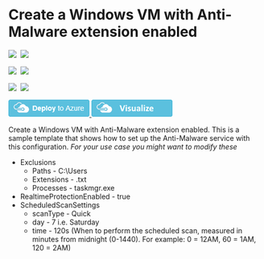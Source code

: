 # Create a Windows VM with Anti-Malware extension enabled

<IMG SRC="https://azurequickstartsservice.blob.core.windows.net/badges/anti-malware-extension-windows-vm/PublicLastTestDate.svg" />&nbsp;
<IMG SRC="https://azurequickstartsservice.blob.core.windows.net/badges/anti-malware-extension-windows-vm/PublicDeployment.svg" />&nbsp;

<IMG SRC="https://azurequickstartsservice.blob.core.windows.net/badges/anti-malware-extension-windows-vm/FairfaxLastTestDate.svg" />&nbsp;
<IMG SRC="https://azurequickstartsservice.blob.core.windows.net/badges/anti-malware-extension-windows-vm/FairfaxDeployment.svg" />&nbsp;

<IMG SRC="https://azurequickstartsservice.blob.core.windows.net/badges/anti-malware-extension-windows-vm/BestPracticeResult.svg" />&nbsp;
<IMG SRC="https://azurequickstartsservice.blob.core.windows.net/badges/anti-malware-extension-windows-vm/CredScanResult.svg" />&nbsp;

<a href="https://portal.azure.com/#create/Microsoft.Template/uri/https%3A%2F%2Fraw.githubusercontent.com%2FAzure%2Fazure-quickstart-templates%2Fmaster%2Fanti-malware-extension-windows-vm%2Fazuredeploy.json" target="_blank">
    <img src="https://raw.githubusercontent.com/Azure/azure-quickstart-templates/master/1-CONTRIBUTION-GUIDE/images/deploytoazure.png"/>
</a>
<a href="http://armviz.io/#/?load=https%3A%2F%2Fraw.githubusercontent.com%2FAzure%2Fazure-quickstart-templates%2Fmaster%2Fanti-malware-extension-windows-vm%2Fazuredeploy.json" target="_blank">
    <img src="https://raw.githubusercontent.com/Azure/azure-quickstart-templates/master/1-CONTRIBUTION-GUIDE/images/visualizebutton.png"/>
</a>

Create a Windows VM with Anti-Malware extension enabled. This is a sample template that shows how to set up the Anti-Malware service with this configuration. *For your use case you might want to modify these*

* Exclusions
  * Paths - C:\Users
  * Extensions -  .txt
  * Processes - taskmgr.exe
*  RealtimeProtectionEnabled - true
* ScheduledScanSettings
  * scanType - Quick
  * day - 7 i.e. Saturday
  * time - 120s (When to perform the scheduled scan, measured in minutes from midnight (0-1440). For example: 0 = 12AM, 60 = 1AM, 120 = 2AM)

